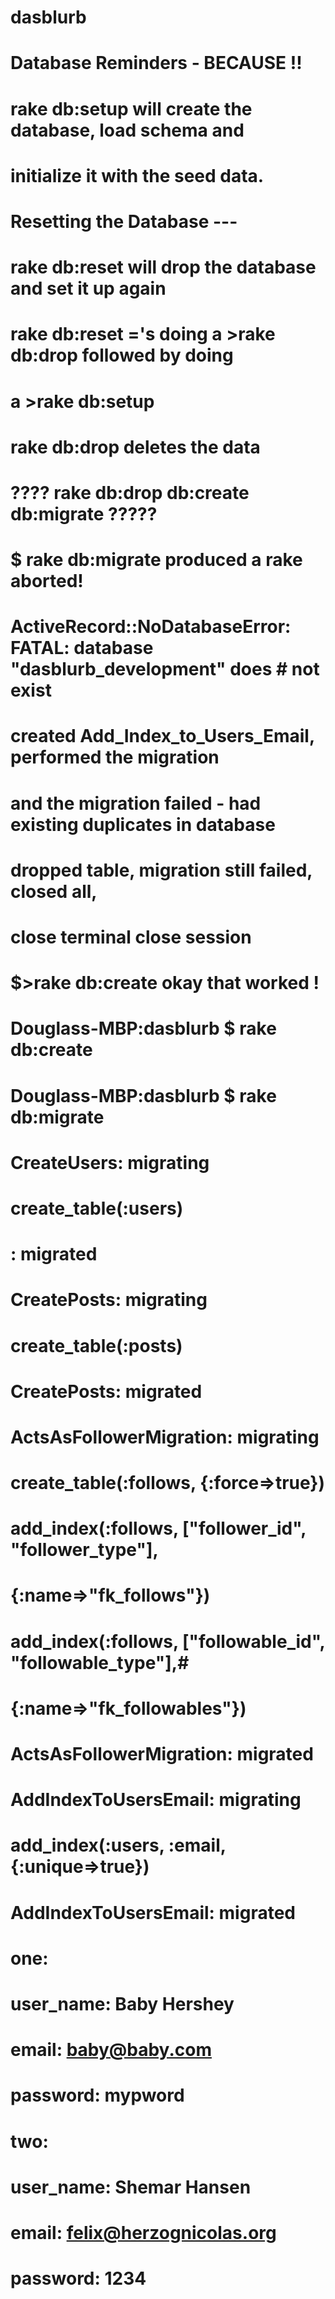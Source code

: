 # dasblurb

# Database Reminders - BECAUSE !!

#  rake db:setup will create the database, load schema and
#  initialize it with the seed data.
# Resetting the Database ---
# rake db:reset will drop the database and set it up again
# rake db:reset ='s doing a >rake db:drop followed by doing
# a >rake db:setup
# rake db:drop deletes the data
# ???? rake db:drop db:create db:migrate ?????
# $ rake db:migrate produced a rake aborted!
# ActiveRecord::NoDatabaseError: FATAL:  database "dasblurb_development" does # not exist
# created Add_Index_to_Users_Email, performed the migration
# and the migration failed - had existing duplicates in database
# dropped table, migration still failed, closed all,
# close terminal close session
# $>rake db:create  okay that worked !
#


# Douglass-MBP:dasblurb $ rake db:create
# Douglass-MBP:dasblurb $ rake db:migrate
# CreateUsers: migrating
# create_table(:users)
# : migrated
#  CreatePosts: migrating
# create_table(:posts)
#  CreatePosts: migrated
#  ActsAsFollowerMigration: migrating
# create_table(:follows, {:force=>true})
# add_index(:follows, ["follower_id", "follower_type"],
# {:name=>"fk_follows"})
# add_index(:follows, ["followable_id", "followable_type"],#  
# {:name=>"fk_followables"})
# ActsAsFollowerMigration: migrated
# AddIndexToUsersEmail: migrating
# add_index(:users, :email, {:unique=>true})
# AddIndexToUsersEmail: migrated

# one:
# user_name: Baby Hershey
# email: baby@baby.com
# password: mypword

# two:
# user_name: Shemar Hansen
# email: felix@herzognicolas.org
# password: 1234
